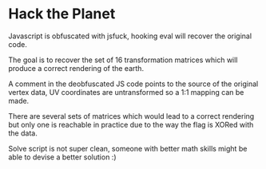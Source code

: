 # Hack the Planet

Javascript is obfuscated with jsfuck, hooking eval will recover the original code.

The goal is to recover the set of 16 transformation matrices which will produce a correct rendering of the earth.

A comment in the deobfuscated JS code points to the source of the original vertex data, UV coordinates are untransformed so a 1:1 mapping can be made.

There are several sets of matrices which would lead to a correct rendering but only one is reachable in practice due to the way the flag is XORed with the data.

Solve script is not super clean, someone with better math skills might be able to devise a better solution :)
